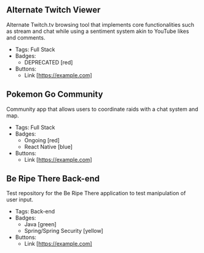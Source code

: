 ## Alternate Twitch Viewer
Alternate Twitch.tv browsing tool that implements core functionalities such as stream and chat while using a sentiment system akin to YouTube likes and comments.
- Tags: Full Stack
- Badges:
  - DEPRECATED [red]
- Buttons:
  - Link [https://example.com]

## Pokemon Go Community
Community app that allows users to coordinate raids with a chat system and map.
- Tags: Full Stack
- Badges:
  - Ongoing [red]
  - React Native [blue]
- Buttons:
  - Link [https://example.com]

## Be Ripe There Back-end
Test repository for the Be Ripe There application to test manipulation of user input.
- Tags: Back-end
- Badges:
  - Java [green]
  - Spring/Spring Security [yellow]
- Buttons:
  - Link [https://example.com]